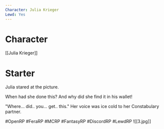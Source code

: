 ```yaml
---
Character: Julia Krieger
Lewd: Yes
---
```

# Character
[[Julia Krieger]]

# Starter
Julia stared at the picture.

When had she done this? And why did she find it in his wallet!

"Where... did.. you... get.. this." Her voice was ice cold to her Constabulary partner.

#OpenRP #FeraRP #MCRP #FantasyRP #DiscordRP #LewdRP 
![[3.jpg]]